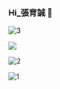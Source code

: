 ### Hi_張育誠 👋


![3](https://github-readme-stats.vercel.app/api/top-langs/?username=joohnny3)



<div align="left" height="160">
	<img src="https://github-readme-stats.vercel.app/api?username=joohnny3&show_icons=true">
	
</div>

![2](https://img.shields.io/github/watchers/joohnny/1000?style=social)

![1](https://komarev.com/ghpvc/?username=joohnny3)



<!--
**joohnny3/joohnny3** is a ✨ _special_ ✨ repository because its `README.md` (this file) appears on your GitHub profile.




Here are some ideas to get you started:

- 🔭 I’m currently working on ...
- 🌱 I’m currently learning ...
- 👯 I’m looking to collaborate on ...
- 🤔 I’m looking for help with ...
- 💬 Ask me about ...
- 📫 How to reach me: ...
- 😄 Pronouns: ...
- ⚡ Fun fact: ...
-->
